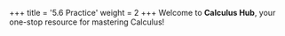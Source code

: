 +++
title = '5.6 Practice'
weight = 2
+++
Welcome to **Calculus Hub**, your one-stop resource for mastering Calculus!
